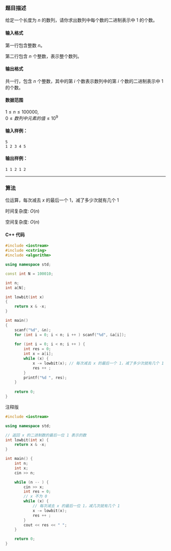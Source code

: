 ### 题目描述
给定一个长度为 $n$ 的数列，请你求出数列中每个数的二进制表示中 $1$ 的个数。

#### 输入格式

第一行包含整数 $n$。

第二行包含 $n$ 个整数，表示整个数列。

#### 输出格式

共一行，包含 $n$ 个整数，其中的第 $i$ 个数表示数列中的第 $i$ 个数的二进制表示中 $1$ 的个数。

#### 数据范围

$1 \le n \le 100000$,  
$0 \le 数列中元素的值 \le 10^9$

#### 输入样例：

    5
    1 2 3 4 5


#### 输出样例：

    1 1 2 1 2

---
### 算法

位运算，每次减去 $x$ 的最后一个 $1$，减了多少次就有几个 $1$

时间复杂度: $O(n)$

空间复杂度: $O(n)$
#### C++ 代码
```cpp
#include <iostream>
#include <cstring>
#include <algorithm>

using namespace std;

const int N = 100010;

int n;
int a[N];

int lowbit(int x) 
{
    return x & -x;
}

int main()
{
    scanf("%d", &n);
    for (int i = 0; i < n; i ++ ) scanf("%d", &a[i]);
    
    for (int i = 0; i < n; i ++ ) {
        int res = 0;
        int x = a[i];
        while (x) {
            x -= lowbit(x); // 每次减去 x 的最后一个 1，减了多少次就有几个 1
            res ++ ;
        }
        printf("%d ", res);
    }
    
    return 0;
}
```
注释版
```cpp
#include <iostream>

using namespace std;

// 返回 x 的二进制数的最后一位 1 表示的数
int lowbit(int x) {
    return x & -x;
}

int main() {
    int n;
    int x;
    cin >> n;

    while (n -- ) {
        cin >> x;
        int res = 0;
        // x 不为 0
        while (x) { 
            // 每次减去 x 的最后一位 1，减几次就有几个 1
            x -= lowbit(x);
            res ++ ;
        }
        cout << res << " ";
    }

    return 0;
}
```

